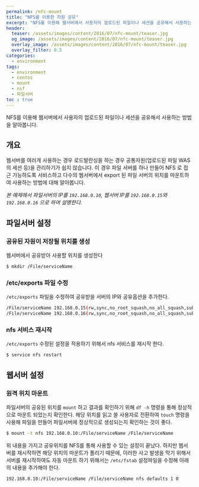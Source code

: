 ```yaml
---
permalink: /nfc-mount
title: "NFS를 이용한 자원 공유"
excerpt: "NFS를 이용해 웹서버에서 사용자의 업로드된 파일이나 세션을 공유해서 사용하는 방법을 알아봅니다."
header:
  teaser: /assets/images/content/2016/07/nfc-mount/teaser.jpg
  og_image: /assets/images/content/2016/07/nfc-mount/teaser.jpg
  overlay_image: /assets/images/content/2016/07/nfc-mount/teaser.jpg
  overlay_filter: 0.5
categories:
  - environment
tags: 
  - environment
  - centos
  - mount
  - nsf
  - 파일서버
toc : true
---
```

NFS를 이용해 웹서버에서 사용자의 업로드된 파일이나 세션을 공유해서 사용하는 방법을 알아봅니다.


## 개요

웹서버를 여러개 사용하는 경우 로드발란싱을 하는 경우 공통자원(업로드된 파일 WAS의 세션 등)을 관리하기가 쉽지 않습니다. 
이 경우 파일 서버를 하나 만들어 NFS 로 접근 가능하도록 서비스하고 다수의 웹서버에서 export 된 파일 서버의 위치를 마운트하여 사용하는 방법에 대해 알아봅니다.

*본 예제에서 파일서버의 IP를 `192.168.0.10`, 웹서버 IP를 `192.168.0.15`와 `192.168.0.16` 으로 하여 설명한다.*


## 파일서버 설정

### 공유된 자원이 저장될 위치를 생성
웹서버에서 공유받아 사용할 위치를 생성한다
```sh
$ mkdir /File/serviceName
```


### /etc/exports 파일 수정
`/etc/exports` 파일을 수정하여 공유받을 서버의 IP와 공유옵션을 추가한다.
```sh
/File/serviceName 192.168.0.15(rw,sync,no_root_squash,no_all_squash,subtree_check)
/File/serviceName 192.168.0.16(rw,sync,no_root_squash,no_all_squash,subtree_check)
```


### nfs 서비스 재시작
`/etc/exports` 수정된 설정을 적용하기 위해서 nfs 서비스를 재시작 한다.
```sh
$ service nfs restart
```


## 웹서버 설정

### 원격 위치 마운트

파일서버의 공유된 위치를 `mount` 하고 결과를 확인하기 위해 `df -h` 명령을 통해 정상적으로 마운트 되었는지 확인한다. 
해당 위치를 읽고 쓸 사용자로 전환하여 `touch` 명령을 사용해 파일을 만들어 파일서버에 정상적으로 생성되는지 확인하는 것이 좋다.

```sh
$ mount -t nfs 192.168.0.10:/File/serviceName /File/serviceName
```

위 내용을 가지고 공유위치를 NFS를 통해 사용할 수 있는 설정이 끝났다. 하지만 웹서버를 재시작하면 해당 위치의 마운트가 풀리기 때문에, 이러한 사고 발생을 막기 위해서 서버를 재시작하여도 자동 마운트 하기 위해서는 `/etc/fstab` 설정파일을 수정해 아래의 내용을 추가해야 한다.

```
192.168.0.10:/File/serviceName /File/serviceName nfs defaults 1 0
```